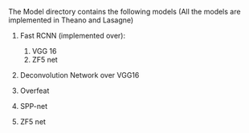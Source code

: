 The Model directory contains the following models (All the models are implemented in Theano and Lasagne)

1) Fast RCNN (implemented over):
	1) VGG 16
	2) ZF5 net

2) Deconvolution Network over VGG16

3) Overfeat

4) SPP-net

5) ZF5 net
